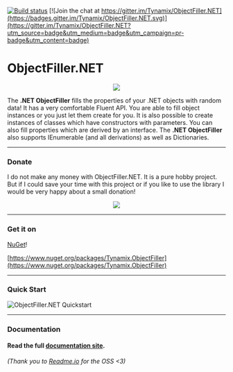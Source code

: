[![Build status](https://ci.appveyor.com/api/projects/status/pa49pti5v13iux3i?svg=true)](https://ci.appveyor.com/project/Tynamix/objectfiller-net)
 [![Join the chat at https://gitter.im/Tynamix/ObjectFiller.NET](https://badges.gitter.im/Tynamix/ObjectFiller.NET.svg)](https://gitter.im/Tynamix/ObjectFiller.NET?utm_source=badge&utm_medium=badge&utm_campaign=pr-badge&utm_content=badge)

# ObjectFiller.NET
 <p align="center">
 <img src="https://raw.githubusercontent.com/Tynamix/ObjectFiller.NET/master/logo.png">
</p>

The **.NET ObjectFiller** fills the properties of your .NET objects with random data!
It has a very comfortable Fluent API.
You are able to fill object instances or you just let them create for you. 
It is also possible to create instances of classes which have constructors with parameters.
You can also fill properties which are derived by an interface.
The **.NET ObjectFiller** also supports IEnumerable<T> (and all derivations) as well as Dictionaries.
 
----------
 
### Donate
I do not make any money with ObjectFiller.NET. It is a pure hobby project. But if I could save your time with this project or if you like to use the library I would be very happy about a small donation!
 
 <p align="center">
  <a href="https://www.paypal.com/donate/?hosted_button_id=P89J29HBE3WBC" target="_blank"><img src="https://www.paypalobjects.com/webstatic/de_DE/i/de-pp-logo-200px.png"></a>
</p>

----------

### Get it on 
[NuGet](https://www.nuget.org/packages/Tynamix.ObjectFiller)!

[https://www.nuget.org/packages/Tynamix.ObjectFiller](https://www.nuget.org/packages/Tynamix.ObjectFiller)

----------

### Quick Start
![ObjectFiller.NET Quickstart](https://raw.githubusercontent.com/Tynamix/ObjectFiller.NET/master/objectfiller-quickstart.gif)

----------

### Documentation

#### Read the full [documentation site](https://objectfillernet.readme.io). 

*(Thank you to [Readme.io](https://readme.io/) for the OSS <3)*
